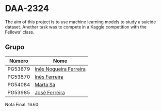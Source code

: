 # DAA-2324

The aim of this project is to use machine learning models to study a suicide dataset. Another task was to compete in a Kaggle competition with the Fellows' class.


## Grupo
| Número   | Nome                                                        |
| -------- | ----------------------------------------------------------- |
| PG53879  | [Inês Nogueira Ferreira](https://github.com/inesferreira18) |
| PG53870  | [Inês Ferreira](https://github.com/inesxferreira)           |
| PG54084  | [Marta Sá](https://github.com/findingmarta)                 |
| PG53985  | [José Ferreira](https://github.com/rafa2002)                |

Nota Final: 16.60
